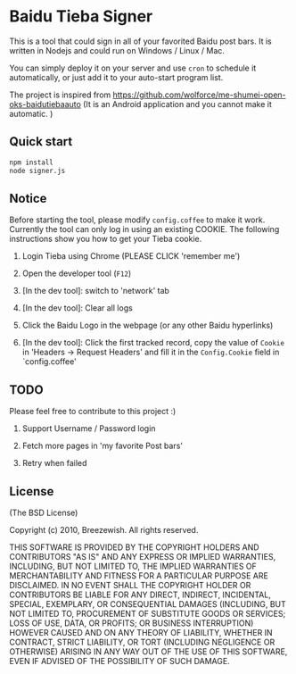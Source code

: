 Baidu Tieba Signer
==================

This is a tool that could sign in all of your favorited Baidu post bars. It is written in Nodejs and could run on Windows / Linux / Mac.

You can simply deploy it on your server and use `cron` to schedule it automatically, or just add it to your auto-start program list.

The project is inspired from https://github.com/wolforce/me-shumei-open-oks-baidutiebaauto (It is an Android application and you cannot make it automatic. )

## Quick start

```bash
npm install
node signer.js
```

## Notice

Before starting the tool, please modify `config.coffee` to make it work. Currently the tool can only log in using an existing COOKIE. The following instructions show you how to get your Tieba cookie.

1. Login Tieba using Chrome (PLEASE CLICK 'remember me')

2. Open the developer tool (`F12`)

3. [In the dev tool]: switch to 'network' tab

4. [In the dev tool]: Clear all logs

5. Click the Baidu Logo in the webpage (or any other Baidu hyperlinks)

6. [In the dev tool]: Click the first tracked record, copy the value of `Cookie` in 'Headers -> Request Headers' and fill it in the `Config.Cookie` field in `config.coffee'

## TODO

Please feel free to contribute to this project :)

1. Support Username / Password login

2. Fetch more pages in 'my favorite Post bars'

3. Retry when failed

## License

(The BSD License)

Copyright (c) 2010, Breezewish.
All rights reserved.

THIS SOFTWARE IS PROVIDED BY THE COPYRIGHT HOLDERS AND CONTRIBUTORS "AS IS" AND 
ANY EXPRESS OR IMPLIED WARRANTIES, INCLUDING, BUT NOT LIMITED TO, THE IMPLIED 
WARRANTIES OF MERCHANTABILITY AND FITNESS FOR A PARTICULAR PURPOSE ARE 
DISCLAIMED. IN NO EVENT SHALL THE COPYRIGHT HOLDER OR CONTRIBUTORS BE LIABLE 
FOR ANY DIRECT, INDIRECT, INCIDENTAL, SPECIAL, EXEMPLARY, OR CONSEQUENTIAL 
DAMAGES (INCLUDING, BUT NOT LIMITED TO, PROCUREMENT OF SUBSTITUTE GOODS OR 
SERVICES; LOSS OF USE, DATA, OR PROFITS; OR BUSINESS INTERRUPTION) HOWEVER 
CAUSED AND ON ANY THEORY OF LIABILITY, WHETHER IN CONTRACT, STRICT LIABILITY, 
OR TORT (INCLUDING NEGLIGENCE OR OTHERWISE) ARISING IN ANY WAY OUT OF THE USE 
OF THIS SOFTWARE, EVEN IF ADVISED OF THE POSSIBILITY OF SUCH DAMAGE.